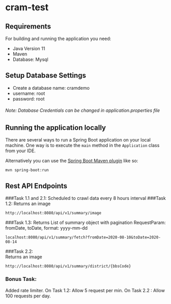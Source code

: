 # cram-test

## Requirements

For building and running the application you need:
- Java Version 11
- Maven 
- Database: Mysql 
## Setup Database Settings
   - Create a database name: cramdemo
   - username: root
   - password: root
###### Note: Database Credentials can be changed in application.properties file
## Running the application locally

There are several ways to run a Spring Boot application on your local machine. One way is to execute the `main` method in the `Application` class from your IDE.

Alternatively you can use the [Spring Boot Maven plugin](https://docs.spring.io/spring-boot/docs/current/reference/html/build-tool-plugins-maven-plugin.html) like so:

```shell
mvn spring-boot:run
```
## Rest API Endpoints

###Task 1.1 and 2.1: Scheduled to crawl data every 8 hours interval 
###Task 1.2: 
Returns an image 
```shell
http://localhost:8080/api/v1/summary/image
```

###Task 1.3: 
Returns List of summary object with pagination
RequestParam: fromDate, toDate, format: yyyy-mm-dd 
```shell
localhost:8080/api/v1/summary/fetch?fromDate=2020-08-10&toDate=2020-08-14
```

###Task 2.2:  
Returns an image
```shell
http://localhost:8080/api/v1/summary/district/{bbsCode}
```

### Bonus Task:
Added rate limiter. 
On  Task 1.2: Allow 5 request per min.
On Task 2.2 : Allow 100 requests per day. 